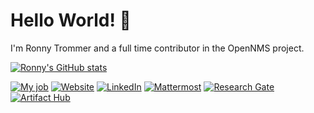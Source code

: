 # Hello World! 👋

I'm Ronny Trommer and a full time contributor in the OpenNMS project.

[![Ronny's GitHub stats](https://github-readme-stats.vercel.app/api?username=indigo423&show_icons=true&theme=tokyonight)](https://github.com/anuraghazra/github-readme-stats)

[![My job](https://img.shields.io/badge/My%20job-OpenNMS-success?style=flat-square&logo=microgenetics&logoColor=white)](https://www.opennms.com/)
[![Website](https://img.shields.io/badge/Website-blog.no42.org-informational?style=flat-square&logo=jekyll&logoColor=white)](https://blog.no42.org)
[![LinkedIn](https://img.shields.io/badge/LinkedIn-ronnytrommer-informational?style=flat-square&logo=linkedin&logoColor=white)](https://www.linkedin.com/in/ronnytrommer/)
[![Mattermost](https://img.shields.io/badge/Mattermost-%40indigo423-informational?style=flat-square&logo=mattermost&logoColor=white)](https://chat.opennms.com)
[![Research Gate](https://img.shields.io/badge/ResearchGate-Ronny%20Trommer-informational?style=flat-square&logo=researchgate&logoColor=white)](https://www.researchgate.net/profile/Ronny-Trommer)
[![Artifact Hub](https://img.shields.io/endpoint?url=https://artifacthub.io/badge/repository/labmonkeys-charts)](https://artifacthub.io/packages/search?repo=labmonkeys-charts)
